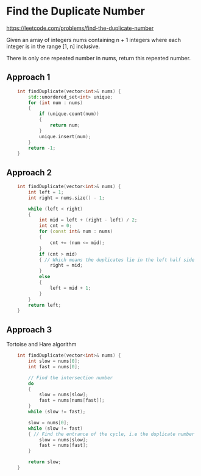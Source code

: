 # Find the Duplicate Number

https://leetcode.com/problems/find-the-duplicate-number

Given an array of integers nums containing n + 1 integers where each integer is in the range [1, n] inclusive.

There is only one repeated number in nums, return this repeated number.


## Approach 1

``` C++
    int findDuplicate(vector<int>& nums) {
        std::unordered_set<int> unique;
        for (int num : nums)
        {
            if (unique.count(num))
            {
                return num;
            }
            unique.insert(num);
        }
        return -1;
    }
```

## Approach 2

``` C++
    int findDuplicate(vector<int>& nums) {
        int left = 1;
        int right = nums.size() - 1;

        while (left < right)
        {
            int mid = left + (right - left) / 2;
            int cnt = 0;
            for (const int& num : nums)
            {
                cnt += (num <= mid);
            }
            if (cnt > mid)
            { // Which means the duplicates lie in the left half side
                right = mid;
            }
            else
            {
                left = mid + 1;
            }
        }
        return left;
    }
```

## Approach 3

Tortoise and Hare algorithm

``` C++
    int findDuplicate(vector<int>& nums) {
        int slow = nums[0];
        int fast = nums[0];

        // Find the intersection number
        do
        {
            slow = nums[slow];
            fast = nums[nums[fast]];
        }
        while (slow != fast);

        slow = nums[0];
        while (slow != fast)
        { // Find the entrance of the cycle, i.e the duplicate number
            slow = nums[slow];
            fast = nums[fast];
        }

        return slow;
    }
```

 
